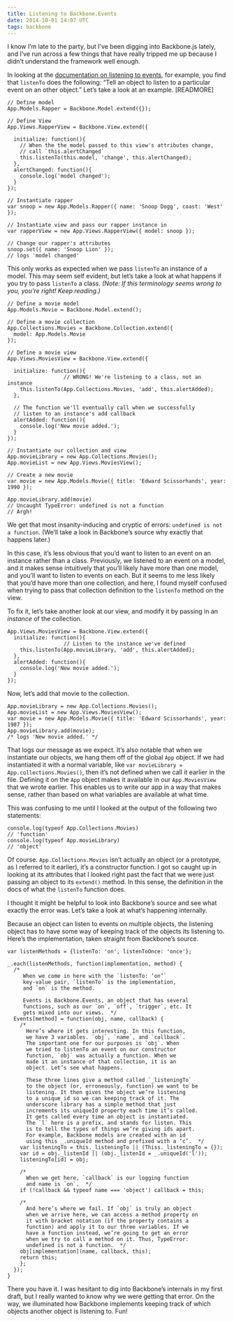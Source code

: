 ```yaml
---
title: Listening to Backbone.Events
date: 2014-10-01 14:07 UTC
tags: backbone
---
```


I know I’m late to the party, but I’ve been digging into Backbone.js lately, and I’ve run across a few things that have really tripped me up because I didn’t understand the framework well enough.

In looking at the [documentation on listening to events](http://backbonejs.org/#Events-listenTo), for example, you find that `listenTo` does the following: “Tell an object to listen to a particular event on an other object.” Let’s take a look at an example. [READMORE]

    // Define model
    App.Models.Rapper = Backbone.Model.extend({});

    // Define View
    App.Views.RapperView = Backbone.View.extend({

      initialize: function(){
        // When the the model passed to this view's attributes change,
        // call `this.alertChanged`
        this.listenTo(this.model, 'change', this.alertChanged);
      },
      alertChanged: function(){
        console.log('model changed');
      }
    });

    // Instantiate rapper
    var snoop = new App.Models.Rapper({ name: 'Snoop Dogg', coast: 'West' });

    // Instantiate view and pass our rapper instance in
    var rapperView = new App.Views.RapperView({ model: snoop });

    // Change our rapper's attributes
    snoop.set({ name: 'Snoop Lion' });
    // logs 'model changed'


This only works as expected when we pass `listenTo` an instance of a model. This may seem self evident, but let’s take a look at what happens if you try to pass `listenTo` a class. _(Note: If this terminology seems wrong to you, you're right! Keep reading.)_

    // Define a movie model
    App.Models.Movie = Backbone.Model.extend();

    // Define a movie collection
    App.Collections.Movies = Backbone.Collection.extend({
      model: App.Models.Movie
    });

    // Define a movie view
    App.Views.MoviesView = Backbone.View.extend({

      initialize: function(){
                      // WRONG! We're listening to a class, not an instance
        this.listenTo(App.Collections.Movies, 'add', this.alertAdded);
      },

      // The function we'll eventually call when we successfully
      // listen to an instance's add callback
      alertAdded: function(){
        console.log('New movie added.');
      }
    });

    // Instantiate our collection and view
    App.movieLibrary = new App.Collections.Movies();
    App.movieList = new App.Views.MoviesView();

    // Create a new movie
    var movie = new App.Models.Movie({ title: 'Edward Scissorhands', year: 1990 });

    App.movieLibrary.add(movie)
    // Uncaught TypeError: undefined is not a function
    // Argh!

We get that most insanity-inducing and cryptic of errors: `undefined is not a function`. (We’ll take a look in Backbone’s source why exactly that happens later.)

In this case, it’s less obvious that you’d want to listen to an event on an instance rather than a class. Previously, we listened to an event on a model, and it makes sense intuitively that you’ll likely have more than one model, and you’ll want to listen to events on each. But it seems to me less likely that you’d have more than one collection, and here, I found myself confused when trying to pass that collection definition to the `listenTo` method on the view.

To fix it, let’s take another look at our view, and modify it by passing in an _instance_ of the collection.

    App.Views.MoviesView = Backbone.View.extend({
      initialize: function(){
                      // Listen to the instance we've defined
        this.listenTo(App.movieLibrary, 'add', this.alertAdded);
      },
      alertAdded: function(){
        console.log('New movie added.');
      }
    });

Now, let’s add that movie to the collection.

    App.movieLibrary = new App.Collections.Movies();
    App.movieList = new App.Views.MoviesView();
    var movie = new App.Models.Movie({ title: 'Edward Scissorhands', year: 1987 });
    App.movieLibrary.add(movie);
    /* logs 'New movie added.' */

That logs our message as we expect. It’s also notable that when we instantiate our objects, we hang them off of the global `App` object. If we had instantiated it with a normal variable, like `var movieLibrary = App.collections.Movies()`, then it’s not defined when we call it earlier in the file. Defining it on the `App` object makes it available in our `App.MoviesView` that we wrote earlier. This enables us to write our app in a way that makes sense, rather than based on what variables are available at what time.

This was confusing to me until I looked at the output of the following two statements:

    console.log(typeof App.Collections.Movies)
    // 'function'
    console.log(typeof App.movieLibrary)
    // 'object'

Of course. `App.Collections.Movies` isn’t actually an object (or a prototype, as I referred to it earlier), it’s a constructor function. I got so caught up in looking at its attributes that I looked right past the fact that we were just passing an object to its `extend()` method. In this sense, the definition in the docs of what the `listenTo` function does.

I thought it might be helpful to look into Backbone’s source and see what exactly the error was. Let’s take a look at what’s happening internally.

Because an object can listen to events on multiple objects, the listening object has to have some way of keeping track of the objects its listening to. Here’s the implementation, taken straight from Backbone’s source.

    var listenMethods = {listenTo: 'on', listenToOnce: 'once'};

    _.each(listenMethods, function(implementation, method) {
      /*
         When we come in here with the `listenTo: ‘on’`
         key-value pair, `listenTo` is the implementation,
         and `on` is the method.

         Events is Backbone.Events, an object that has several
         functions, such as our `on`, `off`, `trigger`, etc. It
         gets mixed into our views.  */
      Events[method] = function(obj, name, callback) {
        /*
          Here’s where it gets interesting. In this function,
          we have 3 variables. `obj`, `name`, and `callback`.
          The important one for our purposes is `obj`. When
          we tried to listenTo an event on our constructor
          function, `obj` was actually a function. When we
          made it an instance of that collection, it is an
          object. Let’s see what happens.

          These three lines give a method called `_listeningTo`
          to the object (or, erroneously, function) we want to be
          listening. It then gives the object we’re listening
          to a unique id so we can keeping track of it. The
          underscore library has a simple method that just
          increments its uniqueId property each time it’s called.
          It gets called every time an object is instantiated.
          The `l` here is a prefix, and stands for listen. This
          is to tell the types of things we’re giving ids apart.
          For example, Backbone models are created with an id
          using this _.uniqueId method and prefixed with a ‘c’.  */
        var listeningTo = this._listeningTo || (Thiss._listeningTo = {});
        var id = obj._listenId || (obj._listenId = _.uniqueId('l'));
        listeningTo[id] = obj;

        /*
          When we get here, `callback` is our logging function
          and name is `on`.  */
        if (!callback && typeof name === 'object') callback = this;

        /*
          And here’s where we fail. If `obj` is truly an object
          when we arrive here, we can access a method property on
          it with bracket notation (if the property contains a
          function) and apply it to our three variables. If we
          have a function instead, we’re going to get an error
          when we try to call a method on it. Thus, TypeError:
          undefined is not a function.  */
        obj[implementation](name, callback, this);
        return this;
        };
      });
    }

There you have it. I was hesitant to dig into Backbone’s internals in my first draft, but I really wanted to know why we were getting that error. On the way, we illuminated how Backbone implements keeping track of which objects another object is listening to. Fun!





